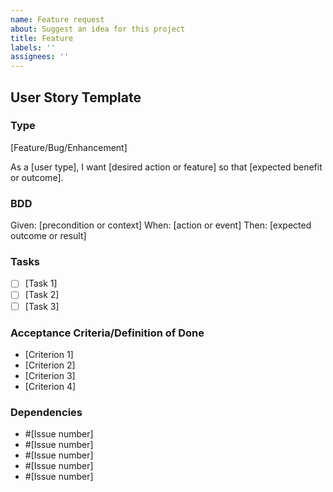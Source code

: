 ```yaml
---
name: Feature request
about: Suggest an idea for this project
title: Feature
labels: ''
assignees: ''
---
```


## User Story Template

### Type

[Feature/Bug/Enhancement]

As a [user type], I want [desired action or feature] so that [expected benefit or outcome].

### BDD

Given: [precondition or context]
When: [action or event]
Then: [expected outcome or result]

### Tasks

- [ ] [Task 1]
- [ ] [Task 2]
- [ ] [Task 3]

### Acceptance Criteria/Definition of Done

- [Criterion 1]
- [Criterion 2]
- [Criterion 3]
- [Criterion 4]

### Dependencies

- #[Issue number]
- #[Issue number]
- #[Issue number]
- #[Issue number]
- #[Issue number]
